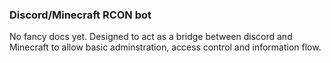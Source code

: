 ### Discord/Minecraft RCON bot

No fancy docs yet. Designed to act as a bridge between discord and Minecraft to allow basic adminstration, access control and information flow.